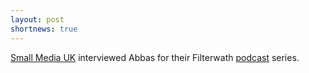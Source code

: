 ```yaml
---
layout: post
shortnews: true
---
```

[Small Media UK](https://smallmedia.org.uk) interviewed Abbas for their Filterwath [podcast](https://smallmedia.org.uk/news/filterwatch-episode-5-measuring-internet-censorshi) series.
